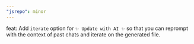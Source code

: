```yaml
---
"jsrepo": minor
---
```


feat: Add `iterate` option for `✨ Update with AI ✨` so that you can reprompt with the context of past chats and iterate on the generated file.
